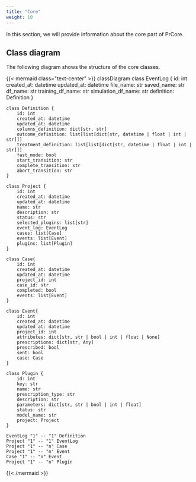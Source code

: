 ```yaml
---
title: "Core"
weight: 10
---
```


In this section, we will provide information about the core part of PrCore.

## Class diagram

The following diagram shows the structure of the core classes.

{{< mermaid class="text-center" >}}
classDiagram
    class EventLog {
        id: int
        created_at: datetime
        updated_at: datetime
        file_name: str
        saved_name: str
        df_name: str
        training_df_name: str
        simulation_df_name: str
        definition: Definition
    }

    class Definition {
        id: int
        created_at: datetime
        updated_at: datetime
        columns_definition: dict[str, str]
        outcome_definition: list[list[dict[str, datetime | float | int | str]]]
        treatment_definition: list[list[dict[str, datetime | float | int | str]]]
        fast_mode: bool
        start_transition: str
        complete_transition: str
        abort_transition: str
    }

    class Project {
        id: int
        created_at: datetime
        updated_at: datetime
        name: str
        description: str
        status: str
        selected_plugins: list[str]
        event_log: EventLog
        cases: list[Case]
        events: list[Event]
        plugins: list[Plugin]
    }

    class Case{
        id: int
        created_at: datetime
        updated_at: datetime
        project_id: int
        case_id: str
        completed: bool
        events: list[Event]
    }

    class Event{
        id: int
        created_at: datetime
        updated_at: datetime
        project_id: int
        attributes: dict[str, str | bool | int | float | None]
        prescriptions: dict[str, Any]
        prescribed: bool
        sent: bool
        case: Case
    }

    class Plugin {
        id: int
        key: str
        name: str
        prescription_type: str
        description: str
        parameters: dict[str, str | bool | int | float]
        status: str
        model_name: str
        project: Project
    }

    EventLog "1" -- "1" Definition
    Project "1" -- "1" EventLog
    Project "1" -- "n" Case
    Project "1" -- "n" Event
    Case "1" -- "n" Event
    Project "1" -- "n" Plugin
{{< /mermaid >}}
